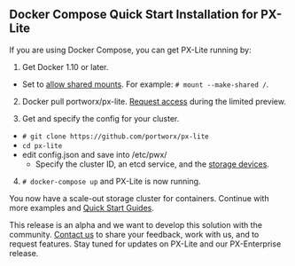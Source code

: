 
## Docker Compose Quick Start Installation for PX-Lite
If you are using Docker Compose, you can get PX-Lite running by:

 1. Get Docker 1.10 or later. 
   * Set to [allow shared mounts](https://github.com/docker/docker/issues/19625). For example: `# mount --make-shared /`.
 2. Docker pull portworx/px-lite. [Request access](https://docs.google.com/a/portworx.com/forms/d/1iAhxyIvcDQW7tdrX6UkpjXd5KN9LnWA8UE25n70C-RQ/) during the limited preview.
 
 3. Get and specify the config for your cluster.
   * `# git clone https://github.com/portworx/px-lite` 
   * `cd px-lite` 
   * edit config.json and save into /etc/pwx/
     * Specify the cluster ID, an etcd service, and the [storage devices](https://github.com/portworx/px-lite/blob/master/install_run_ubuntu.md#step-4-edit-the-json-configuration).
 4. `# docker-compose up` and PX-Lite is now running.

You now have a scale-out storage cluster for containers. Continue with more examples and [Quick Start Guides](https://github.com/portworx/px-lite/blob/master/README.md#install-and-quick-start-guides). 

This release is an alpha and we want to develop this solution with the community. [Contact us](https://github.com/portworx/px-lite#contact-us) to share your feedback, work with us, and to request features. Stay tuned for updates on PX-Lite and our PX-Enterprise release. 


